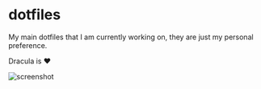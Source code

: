 # dotfiles

My main dotfiles that I am currently working on, they are just my personal preference.

Dracula is ❤️

![screenshot](https://user-images.githubusercontent.com/27830167/126837073-4fb3529a-6696-48fa-b5b9-a71b5b8f3c3a.png)
